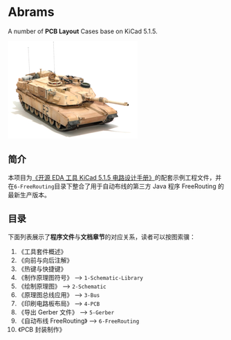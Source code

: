 # Abrams

A number of **PCB Layout** Cases base on KiCad 5.1.5.

![](./assets/logo.jpg)

## 简介

本项目为[《开源 EDA 工具 KiCad 5.1.5 电路设计手册》](https://uinika.gitee.io/electronics/KiCad.html)的配套示例工程文件，并在`6-FreeRouting`目录下整合了用于自动布线的第三方 Java 程序 FreeRouting 的最新生产版本。

## 目录

下面列表展示了**程序文件**与**文档章节**的对应关系，读者可以按图索骥：

1. 《工具套件概述》
2. 《向前与向后注解》
3. 《热键与快捷键》
4. 《制作原理图符号》 --> `1-Schematic-Library`
5. 《绘制原理图》 --> `2-Schematic`
6. 《原理图总线应用》 --> `3-Bus`
7. 《印刷电路板布局》 --> `4-PCB`
8. 《导出 Gerber 文件》 --> `5-Gerber`
9. 《自动布线 FreeRouting》 --> `6-FreeRouting`
10. 《PCB 封装制作》
